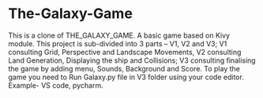 # The-Galaxy-Game
This is a clone of THE_GALAXY_GAME.
A basic game based on Kivy module. This project is sub-divided into 3 parts – V1, V2 and V3; V1 consulting Grid, Perspective and Landscape Movements, V2 consulting Land Generation, Displaying the ship and Collisions; V3 consulting finalising the game by adding menu, Sounds, Background and Score.
To play the game you need to Run Galaxy.py file in V3 folder using your code editor. Example- VS code, pycharm. 

